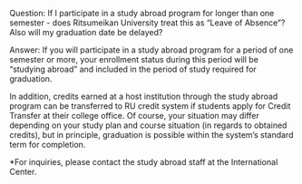 Question: If I participate in a study abroad program for longer than one semester - does Ritsumeikan University treat this as “Leave of Absence”? Also will my graduation date be delayed?

Answer:
If you will participate in a study abroad program for a period of one semester or more, your enrollment status during this period will be “studying abroad” and included in the period of study required for graduation.

In addition, credits earned at a host institution through the study abroad program can be transferred to RU credit system if students apply for Credit Transfer at their college office. Of course, your situation may differ depending on your study plan and course situation (in regards to obtained credits), but in principle, graduation is possible within the system’s standard term for completion.

*For inquiries, please contact the study abroad staff at the International Center.